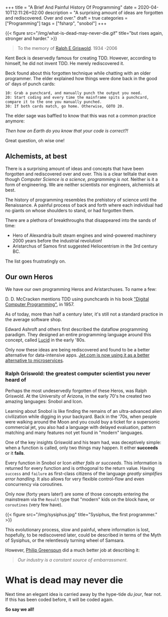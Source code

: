 +++
title = "A Brief And Painful History Of Programming"
date = 2020-04-10T12:11:26+02:00
description = "A surprising amount of ideas are forgotten and rediscovered. Over and over."
draft = true
categories = ["Programming"]
tags = ["fsharp", "snobol"]
+++

{{< figure src="/img/what-is-dead-may-never-die.gif" title="but rises again, stronger and harder." >}}


> To the memory of [Ralph E Griswold](https://ralphgriswold.com/). 1934 -2006

Kent Beck is deservedly famous for creating TDD. However, according to himself, he did not invent TDD. He merely rediscovered it. 

Beck found about this forgotten technique while chatting with an older programmer. The elder explained how things were done back in the good ol' days of punch cards: 

```
10: Grab a punchcard, and manually punch the output you need.
20: Start coding and every time the mainframe spits a punchcard, compare it to the one you manually punched.
30: If both cards match, go home. Otherwise, GOTO 20.
```

The elder sage was baffled to know that this was not a common practice anymore: 

*Then how on Earth do you know that your code is correct?!*

Great question, oh wise one!

## Alchemists, at best

There is a surprising amount of ideas and concepts that have been forgotten and rediscovered over and over. This is a clear telltale that even though *Computer Science is a science, programming is not*. Neither is it a form of engineering. We are neither scientists nor engineers, alchemists at best.

The history of programming resembles the prehistory of science until the Renaissance. A painful process of back and forth where each individual had no giants on whose shoulders to stand, or had forgotten them.

There are a plethora of  breakthroughs that disappeared into the sands of time:

* Hero of Alexandria built steam engines and wind-powered machinery 2000 years before the industrial revolution!
* Aristarchus of Samos first suggested Heliocentrism in the 3rd century BC. 

The list goes frustratingly on.

## Our own Heros

We have our own programming Heros and Aristarchuses. To name a few:

D. D. McCracken mentions TDD using punchcards in his book ["Digital Computer Programming"](https://www.amazon.com/Digital-Computer-Programming-Daniel-McCracken/dp/047158245X/ref=sr_1_1?dchild=1&keywords=Digital+Computer+Programming+mccracken&qid=1586514254&sr=8-1), in 1957.

As of today, more than half a century later, it's still not a standard practice in the average software shop. 

Edward Ashroft and others first described the dataflow programming paradigm. They designed an entire programming language around this concept, called [Lucid](https://en.wikipedia.org/wiki/Lucid_(programming_language)) in the early '80s.

Only now these ideas are being rediscovered and found to be a better alternative for data-intensive apps. [Jet.com is now using it as a better alternative to microservices](https://medium.com/jettech/microservices-to-workflows-expressing-business-flows-using-an-f-dsl-d2e74e6d6d5e).

### Ralph Griswold: the greatest computer scientist you never heard of

Perhaps the most undeservedly forgotten of these Heros, was Ralph Griswold. At the University of Arizona, in the early 70's he created two amazing languages: Snobol and Icon.

Learning about Snobol is like finding the remains of an ultra-advanced alien civilization while digging in your backyard. Back in the '70s, when people were walking around the Moon and you could buy a ticket for a supersonic commercial jet, you also had a language with delayed evaluation, pattern matching and many features not yet found in "modern" languages.

One of the key insights Griswold and his team had, was deceptively simple: when a function is called, only two things may happen. It either **succeeds** or it **fails**.

Every function in Snobol or Icon *either fails or succeeds*. This information is returned for every function and is orthogonal to the return value. Having `success` and `failure` as first-class citizens of the language *greatly simplifies error handling*. It also allows for very flexible control-flow and even concurrency via coroutines.

Only now (forty years later!) are some of those concepts entering the mainstream via the `Result` type that "modern" kids on the block have, or `coroutines` (very few have).

{{< figure src="/img/sysiphus.jpg" title="Sysiphus, the first programmer." >}}

This evolutionary process, slow and painful, where information is lost, hopefully, to be rediscovered later, could be described in terms of the Myth of Sysiphus, or the relentlessly turning wheel of Samsara. 

However, [Philip Greenspun](http://philip.greenspun.com/) did a much better job at describing it: 

> *Our industry is a constant source of embarrassment*.

# What is dead may never die

Next time an elegant idea is carried away by the hype-tide *du jour*, fear not. If this has been coded before, it will be coded again. 

**So say we all!**





